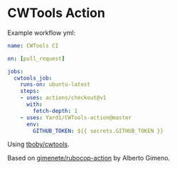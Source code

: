 # CWTools Action

Example workflow yml:
```yml
name: CWTools CI

on: [pull_request]

jobs:
  cwtools_job:
    runs-on: ubuntu-latest
    steps:
    - uses: actions/checkout@v1
      with:
        fetch-depth: 1
    - uses: Yard1/CWTools-action@master
      env:
        GITHUB_TOKEN: ${{ secrets.GITHUB_TOKEN }}

```
Using [tboby/cwtools](https://github.com/tboby/cwtools).

Based on [gimenete/rubocop-action](https://github.com/gimenete/rubocop-action) by Alberto Gimeno.